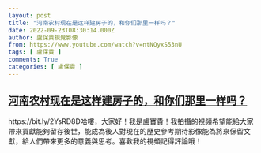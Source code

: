 ```yaml
---
layout: post
title: "河南农村现在是这样建房子的，和你们那里一样吗？"
date: 2022-09-23T08:30:14.000Z
author: 盧保貴視覺影像
from: https://www.youtube.com/watch?v=ntNQyxS53nU
tags: [ 盧保貴 ]
comments: True
categories: [ 盧保貴 ]
---
```

<!--1663921814000-->
[河南农村现在是这样建房子的，和你们那里一样吗？](https://www.youtube.com/watch?v=ntNQyxS53nU)
------

<div>
https://bit.ly/2YsRD8D哈嘍，大家好！我是盧寶貴！我拍攝的視頻希望能給大家帶來貢獻能夠留存後世，能成為後人對現在的歷史參考期待影像能為將來保留文獻，給人們帶來更多的意義與思考。喜歡我的視頻記得評論哦！
</div>
